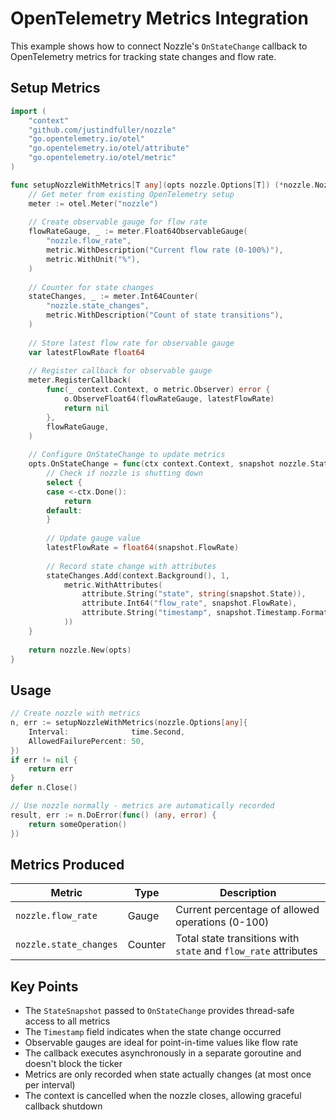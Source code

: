 # OpenTelemetry Metrics Integration

This example shows how to connect Nozzle's `OnStateChange` callback to OpenTelemetry metrics for tracking state changes and flow rate.

## Setup Metrics

```go
import (
    "context"
    "github.com/justindfuller/nozzle"
    "go.opentelemetry.io/otel"
    "go.opentelemetry.io/otel/attribute"
    "go.opentelemetry.io/otel/metric"
)

func setupNozzleWithMetrics[T any](opts nozzle.Options[T]) (*nozzle.Nozzle[T], error) {
    // Get meter from existing OpenTelemetry setup
    meter := otel.Meter("nozzle")
    
    // Create observable gauge for flow rate
    flowRateGauge, _ := meter.Float64ObservableGauge(
        "nozzle.flow_rate",
        metric.WithDescription("Current flow rate (0-100%)"),
        metric.WithUnit("%"),
    )
    
    // Counter for state changes
    stateChanges, _ := meter.Int64Counter(
        "nozzle.state_changes",
        metric.WithDescription("Count of state transitions"),
    )
    
    // Store latest flow rate for observable gauge
    var latestFlowRate float64
    
    // Register callback for observable gauge
    meter.RegisterCallback(
        func(_ context.Context, o metric.Observer) error {
            o.ObserveFloat64(flowRateGauge, latestFlowRate)
            return nil
        },
        flowRateGauge,
    )
    
    // Configure OnStateChange to update metrics
    opts.OnStateChange = func(ctx context.Context, snapshot nozzle.StateSnapshot) {
        // Check if nozzle is shutting down
        select {
        case <-ctx.Done():
            return
        default:
        }
        
        // Update gauge value
        latestFlowRate = float64(snapshot.FlowRate)
        
        // Record state change with attributes
        stateChanges.Add(context.Background(), 1,
            metric.WithAttributes(
                attribute.String("state", string(snapshot.State)),
                attribute.Int64("flow_rate", snapshot.FlowRate),
                attribute.String("timestamp", snapshot.Timestamp.Format(time.RFC3339)),
            ))
    }
    
    return nozzle.New(opts)
}
```

## Usage

```go
// Create nozzle with metrics
n, err := setupNozzleWithMetrics(nozzle.Options[any]{
    Interval:              time.Second,
    AllowedFailurePercent: 50,
})
if err != nil {
    return err
}
defer n.Close()

// Use nozzle normally - metrics are automatically recorded
result, err := n.DoError(func() (any, error) {
    return someOperation()
})
```

## Metrics Produced

| Metric | Type | Description |
|--------|------|-------------|
| `nozzle.flow_rate` | Gauge | Current percentage of allowed operations (0-100) |
| `nozzle.state_changes` | Counter | Total state transitions with `state` and `flow_rate` attributes |

## Key Points

- The `StateSnapshot` passed to `OnStateChange` provides thread-safe access to all metrics
- The `Timestamp` field indicates when the state change occurred
- Observable gauges are ideal for point-in-time values like flow rate
- The callback executes asynchronously in a separate goroutine and doesn't block the ticker
- Metrics are only recorded when state actually changes (at most once per interval)
- The context is cancelled when the nozzle closes, allowing graceful callback shutdown